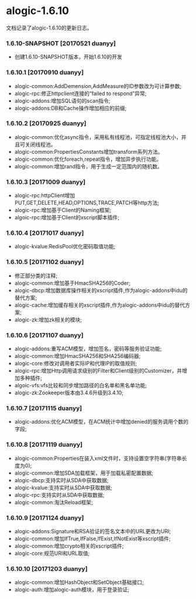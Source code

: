 alogic-1.6.10
=============

文档记录了alogic-1.6.10的更新日志。

### 1.6.10-SNAPSHOT [20170521 duanyy]
- 创建1.6.10-SNAPSHOT版本，开始1.6.10的开发

### 1.6.10.1 [20170910 duanyy]
- alogic-common:AddDemension,AddMeasure的ID参数改为可计算参数;
- alogic-rpc:修正httpclient连接的“failed to respond”异常;
- alogic-addons:增加SQL语句的scan指令;
- alogic-addons:DB和Cache操作增加相应的前缀;

### 1.6.10.2 [20170925 duanyy]
- alogic-common:优化async指令，采用私有线程池，可指定线程池大小，并且可关闭线程池。
- alogic-common:PropertiesConstants增加transform系列方法。
- alogic-common:优化foreach,repeat指令，增加异步执行功能。
- alogic-common:增加rand指令，用于生成一定范围内的随机数。

### 1.6.10.3 [20171009 duanyy]
- alogic-rpc:httpClient增加PUT,GET,DELETE,HEAD,OPTIONS,TRACE,PATCH等http方法;
- alogic-rpc:增加基于Client的Naming框架;
- algoic-rpc:增加基于Client的xscript脚本插件;

### 1.6.10.4 [20171017 duanyy] 
- alogic-kvalue:RedisPool优化密码取值功能;

### 1.6.10.5 [20171102 duanyy]
- 修正部分类的注释;
- alogic-common:增加基于HmacSHA256的Coder;
- alogic-dbcp:增加数据库操作相关的xscript插件,作为alogic-addons中idu的替代方案;
- alogic-cache:增加缓存相关的xscript插件,作为alogic-addons中idu的替代方案;
- alogic-zk:增加zk相关的模块;

### 1.6.10.6 [20171107 duanyy]
- alogic-addons:重写ACM模型，增加签名，密码等服务验证功能;
- alogic-common:增加HmacSHA256和SHA256编码器;
- alogic-core:修改对调用者实际IP和代理IP的取值规则;
- alogic-rpc:增加Http调用请求级别的Filter和Client级别的Customizer，并增加多种插件;
- algoic-vfs:vfs比较和同步增加路径的白名单和黑名单功能;
- alogic-zk:Zookeeper版本由3.4.6升级到3.4.10;

### 1.6.10.7 [20171115 duanyy]
- alogic-addons:优化ACM模型，在ACM统计中增加denied的服务调用个数的字段;

### 1.6.10.8 [20171119 duanyy]
- alogic-common:Properties在装入xml文件时，支持设置空字符串(字符串长度为0);
- alogic-common:增加SDA加载框架，用于加载私密配置数据;
- alogic-dbcp:支持实时从SDA中获取数据;
- alogic-kvalue:支持实时从SDA中获取数据;
- alogic-rpc:支持实时从SDA中获取数据;
- alogic-common:淘汰Reload框架;

### 1.6.10.9 [20171124 duanyy]
- alogic-addons:Signature和RSA验证的签名文本中的URL更改为URI;
- alogic-common:增加IfTrue,IfFalse,IfExist,IfNotExist等xscript插件;
- alogic-common:增加crypto相关的xscript插件;
- alogic-core:规范URI和URL取值;

### 1.6.10.10 [20171203 duanyy]
- alogic-common:增加HashObject和SetObject基础接口;
- alogic-auth:增加alogic-auth模块，用于登录验证;